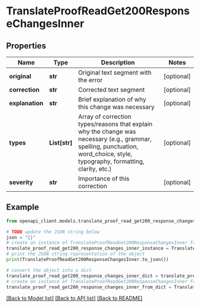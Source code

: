 # TranslateProofReadGet200ResponseChangesInner


## Properties

Name | Type | Description | Notes
------------ | ------------- | ------------- | -------------
**original** | **str** | Original text segment with the error | [optional] 
**correction** | **str** | Corrected text segment | [optional] 
**explanation** | **str** | Brief explanation of why this change was necessary | [optional] 
**types** | **List[str]** | Array of correction types/reasons that explain why the change was necessary (e.g., grammar, spelling, punctuation, word_choice, style, typography, formatting, clarity, etc.) | [optional] 
**severity** | **str** | Importance of this correction | [optional] 

## Example

```python
from openapi_client.models.translate_proof_read_get200_response_changes_inner import TranslateProofReadGet200ResponseChangesInner

# TODO update the JSON string below
json = "{}"
# create an instance of TranslateProofReadGet200ResponseChangesInner from a JSON string
translate_proof_read_get200_response_changes_inner_instance = TranslateProofReadGet200ResponseChangesInner.from_json(json)
# print the JSON string representation of the object
print(TranslateProofReadGet200ResponseChangesInner.to_json())

# convert the object into a dict
translate_proof_read_get200_response_changes_inner_dict = translate_proof_read_get200_response_changes_inner_instance.to_dict()
# create an instance of TranslateProofReadGet200ResponseChangesInner from a dict
translate_proof_read_get200_response_changes_inner_from_dict = TranslateProofReadGet200ResponseChangesInner.from_dict(translate_proof_read_get200_response_changes_inner_dict)
```
[[Back to Model list]](../README.md#documentation-for-models) [[Back to API list]](../README.md#documentation-for-api-endpoints) [[Back to README]](../README.md)


